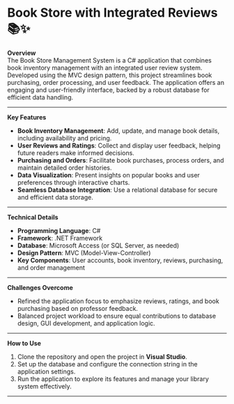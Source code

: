 # Book Store with Integrated Reviews 📚✨

**Overview**  
The Book Store Management System is a C# application that combines book inventory management with an integrated user review system. Developed using the MVC design pattern, this project streamlines book purchasing, order processing, and user feedback. The application offers an engaging and user-friendly interface, backed by a robust database for efficient data handling.

---

**Key Features**  
- **Book Inventory Management**: Add, update, and manage book details, including availability and pricing.  
- **User Reviews and Ratings**: Collect and display user feedback, helping future readers make informed decisions.  
- **Purchasing and Orders**: Facilitate book purchases, process orders, and maintain detailed order histories.  
- **Data Visualization**: Present insights on popular books and user preferences through interactive charts.  
- **Seamless Database Integration**: Use a relational database for secure and efficient data storage.

---

**Technical Details**  
- **Programming Language**: C#  
- **Framework**: .NET Framework  
- **Database**: Microsoft Access (or SQL Server, as needed)  
- **Design Pattern**: MVC (Model-View-Controller)  
- **Key Components**: User accounts, book inventory, reviews, purchasing, and order management  

---

**Challenges Overcome**  
- Refined the application focus to emphasize reviews, ratings, and book purchasing based on professor feedback.  
- Balanced project workload to ensure equal contributions to database design, GUI development, and application logic.
  
---

**How to Use**  
1. Clone the repository and open the project in **Visual Studio**.  
2. Set up the database and configure the connection string in the application settings.  
3. Run the application to explore its features and manage your library system effectively.

---
